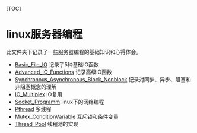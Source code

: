 [TOC]

# linux服务器编程

此文件夹下记录了一些服务器编程的基础知识和心得体会。

- [Basic_File_IO](./Basic_File_IO) 记录了5种基础IO函数
- [Advanced_IO_Functions](./Advanced_IO_Functions) 记录高级IO函数
- [Synchronous_Asynchronous_Block_Nonblock](./Synchronous_Asynchronous_Block_Nonblock) 记录对同步、异步、阻塞和非阻塞概念的理解
- [IO_Multiplex](./IO_Multiplex) IO复用
- [Socket_Programm](./Socket_Programm) linux下的网络编程
- [Pthread](./Pthread) 多线程
- [Mutex_ConditionVariable](./Mutex_ConditionVariable) 互斥锁和条件变量
- [Thread_Pool](./Thread_Pool) 线程池的实现

